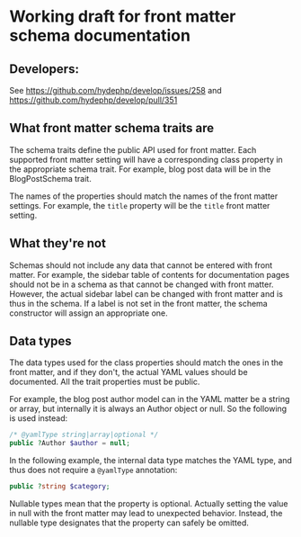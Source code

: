 # Working draft for front matter schema documentation

## Developers:

See https://github.com/hydephp/develop/issues/258 and https://github.com/hydephp/develop/pull/351

## What front matter schema traits are

The schema traits define the public API used for front matter.
Each supported front matter setting will have a corresponding class property in the appropriate schema trait.
For example, blog post data will be in the BlogPostSchema trait.

The names of the properties should match the names of the front matter settings.
For example, the `title` property will be the `title` front matter setting.

## What they're not

Schemas should not include any data that cannot be entered with front matter. For example, the sidebar table of contents
for documentation pages should not be in a schema as that cannot be changed with front matter. However, the actual
sidebar label can be changed with front matter and is thus in the schema. If a label is not set in the front matter,
the schema constructor will assign an appropriate one.

## Data types
The data types used for the class properties should match the ones in the front matter, and if they don't, the actual YAML values should be documented. All the trait properties must be public.

For example, the blog post author model can in the YAML matter be a string or array, but internally it is always an Author object or null. So the following is used instead:
    
```php
/* @yamlType string|array|optional */
public ?Author $author = null;
```

In the following example, the internal data type matches the YAML type, and thus does not require a `@yamlType` annotation:
    
```php
public ?string $category;
```

Nullable types mean that the property is optional. Actually setting the value in null with the front matter may lead to unexpected behavior. 
Instead, the nullable type designates that the property can safely be omitted.
